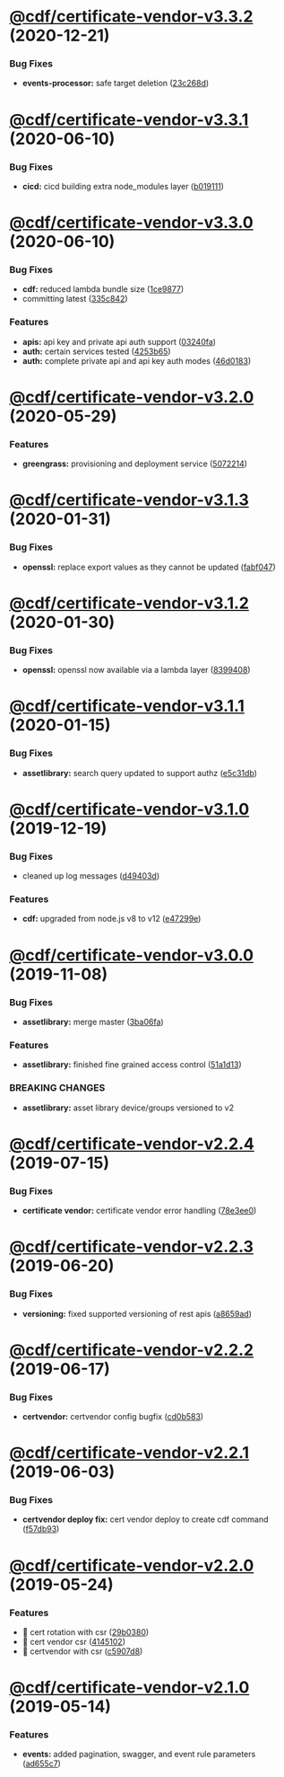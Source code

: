# [@cdf/certificate-vendor-v3.3.2](https://git-codecommit.us-west-2.amazonaws.com/v1/repos/cdf-core/compare/@cdf/certificate-vendor-v3.3.1...@cdf/certificate-vendor-v3.3.2) (2020-12-21)


### Bug Fixes

* **events-processor:** safe target deletion ([23c268d](https://git-codecommit.us-west-2.amazonaws.com/v1/repos/cdf-core/commit/23c268d1ca40e1b53c8d371f8fb22d0bf34c885f))

# [@cdf/certificate-vendor-v3.3.1](https://git-codecommit.us-west-2.amazonaws.com/v1/repos/cdf-core/compare/@cdf/certificate-vendor-v3.3.0...@cdf/certificate-vendor-v3.3.1) (2020-06-10)


### Bug Fixes

* **cicd:** cicd building extra node_modules layer ([b019111](https://git-codecommit.us-west-2.amazonaws.com/v1/repos/cdf-core/commit/b019111adadea7bac04ed3aaa35254c3137615e0))

# [@cdf/certificate-vendor-v3.3.0](https://git-codecommit.us-west-2.amazonaws.com/v1/repos/cdf-core/compare/@cdf/certificate-vendor-v3.2.0...@cdf/certificate-vendor-v3.3.0) (2020-06-10)


### Bug Fixes

* **cdf:** reduced lambda bundle size ([1ce9877](https://git-codecommit.us-west-2.amazonaws.com/v1/repos/cdf-core/commit/1ce9877878831dac78b00ddbc5589cadead19d53))
* committing latest ([335c842](https://git-codecommit.us-west-2.amazonaws.com/v1/repos/cdf-core/commit/335c84223ab2a860c52766559b220170a64c7c17))


### Features

* **apis:** api key and private api auth support ([03240fa](https://git-codecommit.us-west-2.amazonaws.com/v1/repos/cdf-core/commit/03240fad4867ada8d9babd68d1124e6e4f7770da))
* **auth:** certain services tested ([4253b65](https://git-codecommit.us-west-2.amazonaws.com/v1/repos/cdf-core/commit/4253b65750e52dd962a3a42dde05626044bb79cc))
* **auth:** complete private api and api key auth modes ([46d0183](https://git-codecommit.us-west-2.amazonaws.com/v1/repos/cdf-core/commit/46d0183e779e21a7ad39e879481b369bec2d060f))

# [@cdf/certificate-vendor-v3.2.0](https://git-codecommit.us-west-2.amazonaws.com/v1/repos/cdf-core/compare/@cdf/certificate-vendor-v3.1.3...@cdf/certificate-vendor-v3.2.0) (2020-05-29)


### Features

* **greengrass:** provisioning and deployment service ([5072214](https://git-codecommit.us-west-2.amazonaws.com/v1/repos/cdf-core/commit/5072214fb81a0d6a8f8641bf0f52fefb7f2ad950))

# [@cdf/certificate-vendor-v3.1.3](https://git-codecommit.us-west-2.amazonaws.com/v1/repos/cdf-core/compare/@cdf/certificate-vendor-v3.1.2...@cdf/certificate-vendor-v3.1.3) (2020-01-31)


### Bug Fixes

* **openssl:** replace export values as they cannot be updated ([fabf047](https://git-codecommit.us-west-2.amazonaws.com/v1/repos/cdf-core/commit/fabf047016b3c57b3bf56108fc9a6ce9fbeb44e5))

# [@cdf/certificate-vendor-v3.1.2](https://git-codecommit.us-west-2.amazonaws.com/v1/repos/cdf-core/compare/@cdf/certificate-vendor-v3.1.1...@cdf/certificate-vendor-v3.1.2) (2020-01-30)


### Bug Fixes

* **openssl:** openssl now available via a lambda layer ([8399408](https://git-codecommit.us-west-2.amazonaws.com/v1/repos/cdf-core/commit/8399408649b2a8f3074500c1ae43844dd3f5147a))

# [@cdf/certificate-vendor-v3.1.1](https://git-codecommit.us-west-2.amazonaws.com/v1/repos/cdf-core/compare/@cdf/certificate-vendor-v3.1.0...@cdf/certificate-vendor-v3.1.1) (2020-01-15)


### Bug Fixes

* **assetlibrary:** search query updated to support authz ([e5c31db](https://git-codecommit.us-west-2.amazonaws.com/v1/repos/cdf-core/commit/e5c31db609841406d98733e62e3ed93073ffbb1f))

# [@cdf/certificate-vendor-v3.1.0](https://git-codecommit.us-west-2.amazonaws.com/v1/repos/cdf-core/compare/@cdf/certificate-vendor-v3.0.0...@cdf/certificate-vendor-v3.1.0) (2019-12-19)


### Bug Fixes

* cleaned up log messages ([d49403d](https://git-codecommit.us-west-2.amazonaws.com/v1/repos/cdf-core/commit/d49403d11f3f73ea8c5ce061bfa790ec40cd8c13))


### Features

* **cdf:** upgraded from node.js v8 to v12 ([e47299e](https://git-codecommit.us-west-2.amazonaws.com/v1/repos/cdf-core/commit/e47299ee399acf6554a0845048c4fed99251c2b1))

# [@cdf/certificate-vendor-v3.0.0](https://git-codecommit.us-west-2.amazonaws.com/v1/repos/cdf-core/compare/@cdf/certificate-vendor-v2.2.4...@cdf/certificate-vendor-v3.0.0) (2019-11-08)


### Bug Fixes

* **assetlibrary:** merge master ([3ba06fa](https://git-codecommit.us-west-2.amazonaws.com/v1/repos/cdf-core/commit/3ba06fa9fc5b264ceaed0f97ccf45fab97d57a08))


### Features

* **assetlibrary:** finished fine grained access control ([51a1d13](https://git-codecommit.us-west-2.amazonaws.com/v1/repos/cdf-core/commit/51a1d134ec48be2d62edc575998752ff866230bf))


### BREAKING CHANGES

* **assetlibrary:** asset library device/groups versioned to v2

# [@cdf/certificate-vendor-v2.2.4](https://git-codecommit.us-west-2.amazonaws.com/v1/repos/cdf-core/compare/@cdf/certificate-vendor-v2.2.3...@cdf/certificate-vendor-v2.2.4) (2019-07-15)


### Bug Fixes

* **certificate vendor:** certificate vendor error handling ([78e3ee0](https://git-codecommit.us-west-2.amazonaws.com/v1/repos/cdf-core/commit/78e3ee0))

# [@cdf/certificate-vendor-v2.2.3](https://git-codecommit.us-west-2.amazonaws.com/v1/repos/cdf-core/compare/@cdf/certificate-vendor-v2.2.2...@cdf/certificate-vendor-v2.2.3) (2019-06-20)


### Bug Fixes

* **versioning:** fixed supported versioning of rest apis ([a8659ad](https://git-codecommit.us-west-2.amazonaws.com/v1/repos/cdf-core/commit/a8659ad))

# [@cdf/certificate-vendor-v2.2.2](https://git-codecommit.us-west-2.amazonaws.com/v1/repos/cdf-core/compare/@cdf/certificate-vendor-v2.2.1...@cdf/certificate-vendor-v2.2.2) (2019-06-17)


### Bug Fixes

* **certvendor:** certvendor config bugfix ([cd0b583](https://git-codecommit.us-west-2.amazonaws.com/v1/repos/cdf-core/commit/cd0b583))

# [@cdf/certificate-vendor-v2.2.1](https://git-codecommit.us-west-2.amazonaws.com/v1/repos/cdf-core/compare/@cdf/certificate-vendor-v2.2.0...@cdf/certificate-vendor-v2.2.1) (2019-06-03)


### Bug Fixes

* **certvendor deploy fix:** cert vendor deploy to create cdf command ([f57db93](https://git-codecommit.us-west-2.amazonaws.com/v1/repos/cdf-core/commit/f57db93))

# [@cdf/certificate-vendor-v2.2.0](https://git-codecommit.us-west-2.amazonaws.com/v1/repos/cdf-core/compare/@cdf/certificate-vendor-v2.1.0...@cdf/certificate-vendor-v2.2.0) (2019-05-24)


### Features

* 🎸 cert rotation with csr ([29b0380](https://git-codecommit.us-west-2.amazonaws.com/v1/repos/cdf-core/commit/29b0380))
* 🎸 cert vendor csr ([4145102](https://git-codecommit.us-west-2.amazonaws.com/v1/repos/cdf-core/commit/4145102))
* 🎸 certvendor with csr ([c5907d8](https://git-codecommit.us-west-2.amazonaws.com/v1/repos/cdf-core/commit/c5907d8))

# [@cdf/certificate-vendor-v2.1.0](https://git-codecommit.us-west-2.amazonaws.com/v1/repos/cdf-core/compare/@cdf/certificate-vendor-v2.0.0...@cdf/certificate-vendor-v2.1.0) (2019-05-14)


### Features

* **events:** added pagination, swagger, and event rule parameters ([ad655c7](https://git-codecommit.us-west-2.amazonaws.com/v1/repos/cdf-core/commit/ad655c7))
